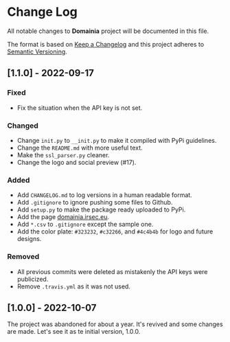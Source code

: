 # Change Log
All notable changes to **Domainia** project will be documented in this file.
 
The format is based on [Keep a Changelog](http://keepachangelog.com/)
and this project adheres to [Semantic Versioning](http://semver.org/).

## [1.1.0] - 2022-09-17

### Fixed
- Fix the situation when the API key is not set.

### Changed
- Change `init.py` to `__init.py` to make it compiled with PyPi guidelines.
- Change the `README.md` with more useful text.
- Make the `ssl_parser.py` cleaner.
- Change the logo and social preview (#17).

### Added
- Add `CHANGELOG.md` to log versions in a human readable format.
- Add `.gitignore` to ignore pushing some files to Github.
- Add `setup.py` to make the package ready uploaded to PyPi.
- Add the page [domainia.irsec.eu](https://domainia.irsec.eu).
- Add `*.csv` to `.gitignore` except the sample one.
- Add the color plate: `#323232`, `#c32266`, and `#4c4b4b` for logo and future designs.

### Removed
- All previous commits were deleted as mistakenly the API keys were publicized.
- Remove `.travis.yml` as it was not used.

## [1.0.0] - 2022-10-07
 
The project was abandoned for about a year. It's revived and some changes are 
made. Let's see it as te initial version, 1.0.0.
